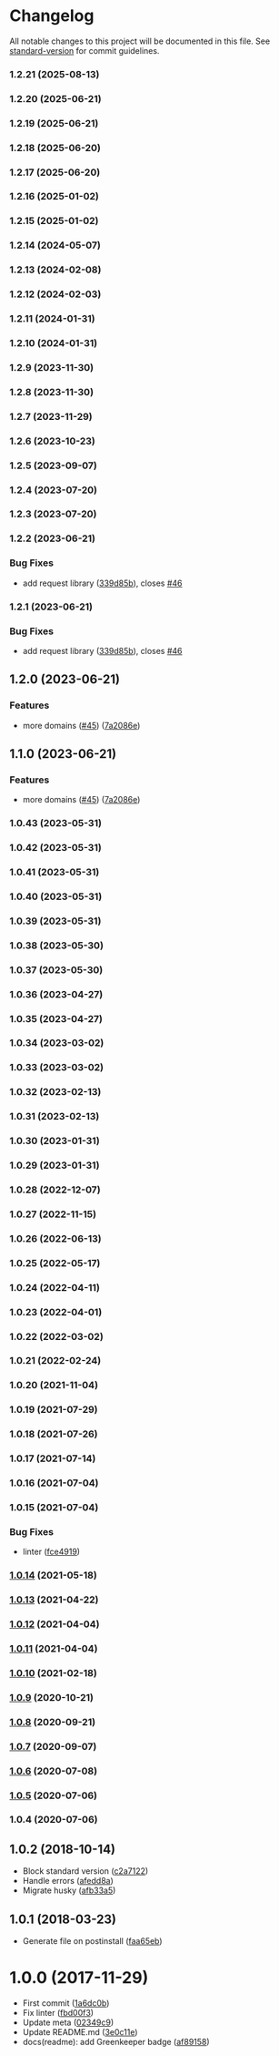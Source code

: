 # Changelog

All notable changes to this project will be documented in this file. See [standard-version](https://github.com/conventional-changelog/standard-version) for commit guidelines.

### 1.2.21 (2025-08-13)

### 1.2.20 (2025-06-21)

### 1.2.19 (2025-06-21)

### 1.2.18 (2025-06-20)

### 1.2.17 (2025-06-20)

### 1.2.16 (2025-01-02)

### 1.2.15 (2025-01-02)

### 1.2.14 (2024-05-07)

### 1.2.13 (2024-02-08)

### 1.2.12 (2024-02-03)

### 1.2.11 (2024-01-31)

### 1.2.10 (2024-01-31)

### 1.2.9 (2023-11-30)

### 1.2.8 (2023-11-30)

### 1.2.7 (2023-11-29)

### 1.2.6 (2023-10-23)

### 1.2.5 (2023-09-07)

### 1.2.4 (2023-07-20)

### 1.2.3 (2023-07-20)

### 1.2.2 (2023-06-21)


### Bug Fixes

* add request library ([339d85b](https://github.com/kikobeats/free-email-domains/commit/339d85bb31229e7fd48951b0dece42f2df889cd9)), closes [#46](https://github.com/kikobeats/free-email-domains/issues/46)

### 1.2.1 (2023-06-21)


### Bug Fixes

* add request library ([339d85b](https://github.com/kikobeats/free-email-domains/commit/339d85bb31229e7fd48951b0dece42f2df889cd9)), closes [#46](https://github.com/kikobeats/free-email-domains/issues/46)

## 1.2.0 (2023-06-21)


### Features

* more domains ([#45](https://github.com/kikobeats/free-email-domains/issues/45)) ([7a2086e](https://github.com/kikobeats/free-email-domains/commit/7a2086ea8f15ccfe02939c02e3c3266cd8b3e05e))

## 1.1.0 (2023-06-21)


### Features

* more domains ([#45](https://github.com/kikobeats/free-email-domains/issues/45)) ([7a2086e](https://github.com/kikobeats/free-email-domains/commit/7a2086ea8f15ccfe02939c02e3c3266cd8b3e05e))

### 1.0.43 (2023-05-31)

### 1.0.42 (2023-05-31)

### 1.0.41 (2023-05-31)

### 1.0.40 (2023-05-31)

### 1.0.39 (2023-05-31)

### 1.0.38 (2023-05-30)

### 1.0.37 (2023-05-30)

### 1.0.36 (2023-04-27)

### 1.0.35 (2023-04-27)

### 1.0.34 (2023-03-02)

### 1.0.33 (2023-03-02)

### 1.0.32 (2023-02-13)

### 1.0.31 (2023-02-13)

### 1.0.30 (2023-01-31)

### 1.0.29 (2023-01-31)

### 1.0.28 (2022-12-07)

### 1.0.27 (2022-11-15)

### 1.0.26 (2022-06-13)

### 1.0.25 (2022-05-17)

### 1.0.24 (2022-04-11)

### 1.0.23 (2022-04-01)

### 1.0.22 (2022-03-02)

### 1.0.21 (2022-02-24)

### 1.0.20 (2021-11-04)

### 1.0.19 (2021-07-29)

### 1.0.18 (2021-07-26)

### 1.0.17 (2021-07-14)

### 1.0.16 (2021-07-04)

### 1.0.15 (2021-07-04)


### Bug Fixes

* linter ([fce4919](https://github.com/kikobeats/free-email-domains/commit/fce4919860df41cb7a3511d75c0e6c4567e516f1))

### [1.0.14](https://github.com/kikobeats/free-email-domains/compare/v1.0.13...v1.0.14) (2021-05-18)

### [1.0.13](https://github.com/kikobeats/free-email-domains/compare/v1.0.12...v1.0.13) (2021-04-22)

### [1.0.12](https://github.com/kikobeats/free-email-domains/compare/v1.0.11...v1.0.12) (2021-04-04)

### [1.0.11](https://github.com/kikobeats/free-email-domains/compare/v1.0.10...v1.0.11) (2021-04-04)

### [1.0.10](https://github.com/kikobeats/free-email-domains/compare/v1.0.9...v1.0.10) (2021-02-18)

### [1.0.9](https://github.com/kikobeats/free-email-domains/compare/v1.0.8...v1.0.9) (2020-10-21)

### [1.0.8](https://github.com/kikobeats/free-email-domains/compare/v1.0.7...v1.0.8) (2020-09-21)

### [1.0.7](https://github.com/kikobeats/free-email-domains/compare/v1.0.6...v1.0.7) (2020-09-07)

### [1.0.6](https://github.com/kikobeats/free-email-domains/compare/v1.0.5...v1.0.6) (2020-07-08)

### [1.0.5](https://github.com/kikobeats/free-email-domains/compare/v1.0.4...v1.0.5) (2020-07-06)

### 1.0.4 (2020-07-06)

<a name="1.0.2"></a>
## 1.0.2 (2018-10-14)

* Block standard version ([c2a7122](https://github.com/kikobeats/free-email-domains/commit/c2a7122))
* Handle errors ([afedd8a](https://github.com/kikobeats/free-email-domains/commit/afedd8a))
* Migrate husky ([afb33a5](https://github.com/kikobeats/free-email-domains/commit/afb33a5))



<a name="1.0.1"></a>
## 1.0.1 (2018-03-23)

* Generate file on postinstall ([faa65eb](https://github.com/kikobeats/free-email-domains/commit/faa65eb))



<a name="1.0.0"></a>
# 1.0.0 (2017-11-29)

* First commit ([1a6dc0b](https://github.com/kikobeats/free-email-domains/commit/1a6dc0b))
* Fix linter ([fbd00f3](https://github.com/kikobeats/free-email-domains/commit/fbd00f3))
* Update meta ([02349c9](https://github.com/kikobeats/free-email-domains/commit/02349c9))
* Update README.md ([3e0c11e](https://github.com/kikobeats/free-email-domains/commit/3e0c11e))
* docs(readme): add Greenkeeper badge ([af89158](https://github.com/kikobeats/free-email-domains/commit/af89158))
